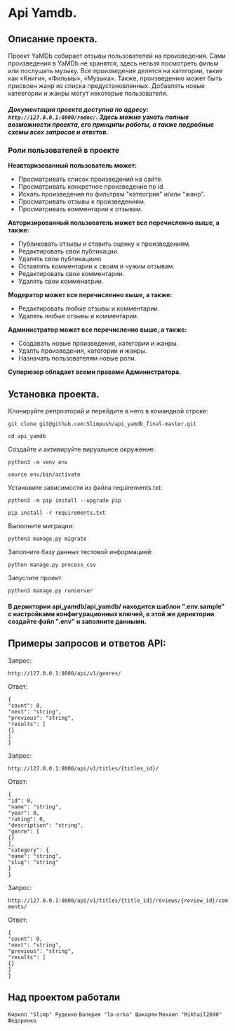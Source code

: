 # Api Yamdb.

## Описание проекта.

Проект YaMDb собирает отзывы пользователей на произведения. Сами произведения в YaMDb не хранятся, здесь нельзя посмотреть фильм или послушать музыку.
Все произведения делятся на категории, такие как «Книги», «Фильмы», «Музыка». Также, произведению может быть присвоен жанр из списка предустановленных. Добавлять новые катеегории и жанры могут некоторые пользователи.

##### Документация проекта доступна по адресу: `http://127.0.0.1:8000/redoc/`. Здесь можно узнать полные возможности проекта, его принципы работы, а также подробные схемы всех запросов и ответов.


### Роли пользователей в проекте

**Неавторизованный пользователь может:**
- Просматривать список произведений на сайте.
- Просматривать конкретное произведение по id.
- Искать произведения по фильтрам "катеогрия" и/или "жанр".
- Просматривать отзывы к произведениям.
- Просматривать комментарии к отзывам.

**Авторизированный пользователь может все перечисленно выше, а также:**
- Публиковать отзывы и ставить оценку к произведениям.
- Редактировать свои публикации.
- Удалять свои публикациию
- Оставлять комментарии к своим и чужим отзывам.
- Редактировать свои комментарии.
- Удалять свои комменатрии.

**Модератор может все перечисленно выше, а также:**
- Редактировать любые отзывы и комментарии.
- Удалять любые отзывы и комментарии.

**Администратор может все перечисленно выше, а также:**
- Создавать новые произведения, категории и жанры.
- Удалть произведения, категории и жанры.
- Назначать пользователям новые роли.

**Суперюзер обладает всеми правами Администратора.**


## Установка проекта.

Клонируйте репрозторий и перейдите в него в командной строке:

`git clone git@github.com:Slimpush/api_yamdb_final-master.git`

`cd api_yamdb`

Создайте и активируйте вируальное окружение:

`python3 -m venv env`

`source env/bin/activate`

Установите зависимости из файла requirements.txt:

`python3 -m pip install --upgrade pip`

`pip install -r requirements.txt`

Выполните миграции:

`python3 manage.py migrate`

Заполните базу данных тестовой информацией:

`python manage.py process_csv`

Запустите проект:

`python3 manage.py runserver`


#### В дериктории api_yamdb/api_yamdb/ находится шаблон ".env.sample" с настройками конфигурационных ключей, в этой же дериктории создайте файл ".env" и заполните данными.

## Примеры запросов и ответов API:

Запрос:

`http://127.0.0.1:8000/api/v1/genres/`

Ответ:
```
{
"count": 0,
"next": "string",
"previous": "string",
"results": [
{}
]
}
```

Запрос:

`http://127.0.0.1:8000/api/v1/titles/{titles_id}/`

Ответ:
```
{
"id": 0,
"name": "string",
"year": 0,
"rating": 0,
"description": "string",
"genre": [
{}
],
"category": {
"name": "string",
"slug": "string"
}
}
```

Запрос:

`http://127.0.0.1:8000/api/v1/titles/{title_id}/reviews/{review_id}/comments/`

Ответ:
```
{
"count": 0,
"next": "string",
"previous": "string",
"results": [
{}
]
}
```
## Над проектом работали 
`Кирилл "Slimp" Руденко`
`Валерия "lo-orka" Шакарян`
`Михаил "Mikhail2690" Федоренко`